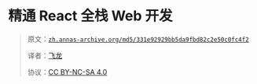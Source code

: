 # 精通 React 全栈 Web 开发

> 原文：[`zh.annas-archive.org/md5/331e92929bb5da9fbd82c2e50c0fc4f2`](https://zh.annas-archive.org/md5/331e92929bb5da9fbd82c2e50c0fc4f2)
> 
> 译者：[飞龙](https://github.com/wizardforcel)
> 
> 协议：[CC BY-NC-SA 4.0](http://creativecommons.org/licenses/by-nc-sa/4.0/)
